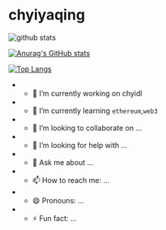 # chyiyaqing

<picture decoding="async" loading="lazy">
  <source media="(prefers-color-scheme: light)" srcset="https://pixel-profile.vercel.app/api/github-stats?username=ChyiYaqing&screen_effect=false&background=linear-gradient(to%20bottom%20right%2C%20%2374dcc4%2C%20%234597e9)">
  <source media="(prefers-color-scheme: dark)" srcset="https://pixel-profile.vercel.app/api/github-stats?username=ChyiYaqing&screen_effect=true&background=linear-gradient(to%20bottom%20right%2C%20%235580eb%2C%20%232aeeff)">
  <img alt="github stats" src="https://pixel-profile.vercel.app/api/github-stats?username=ChyiYaqing&screen_effect=false&background=linear-gradient(to%20bottom%20right%2C%20%2374dcc4%2C%20%234597e9)">
</picture>

[![Anurag's GitHub stats](https://github-readme-stats.vercel.app/api?username=ChyiYaqing)](https://github.com/anuraghazra/github-readme-stats)

[![Top Langs](https://github-readme-stats.vercel.app/api/top-langs/?username=ChyiYaqing&layout=compact&exclude_repo=sumy7.github.io&title_color=ffffff&icon_color=bb2acf&text_color=daf7dc&bg_color=151515)](https://github.com/anuraghazra/github-readme-stats)


- - 🔭 I’m currently working on chyidl
- - 🌱 I’m currently learning `ethereum`,`web3`
- - 👯 I’m looking to collaborate on …
- - 🤔 I’m looking for help with …
- - 💬 Ask me about …
- - 📫 How to reach me: …
- - 😄 Pronouns: …
- - ⚡ Fun fact: …
